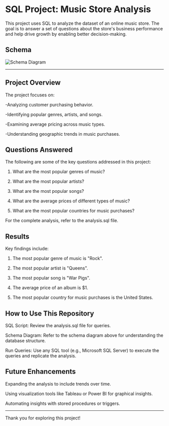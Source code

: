

# SQL Project: Music Store Analysis

This project uses SQL to analyze the dataset of an online music store. The goal is to answer a set of questions about the store's business performance and help drive growth by enabling better decision-making.

## Schema

![Schema Diagram](https://github.com/avishek09/Music-Store-Analysis/assets/75924699/993e1d5d-0ae0-4034-9e20-202a2916c84c)

<!-- ## Usage

Provide instructions and examples for use. Include screenshots as needed.

To add a screenshot, create an `assets/images` folder in your repository and upload your screenshot to it. Then, using the relative filepath, add it to your README using the following syntax:

    ```md
    ![schema](MusicDatabaseSchema.png)
    ``` -->
---
## Project Overview

The project focuses on:

-Analyzing customer purchasing behavior.

-Identifying popular genres, artists, and songs.

-Examining average pricing across music types.

-Understanding geographic trends in music purchases.

## Questions Answered

The following are some of the key questions addressed in this project:

1. What are the most popular genres of music?

2. What are the most popular artists?

3. What are the most popular songs?

4. What are the average prices of different types of music?

5. What are the most popular countries for music purchases?

For the complete analysis, refer to the analysis.sql file.

## Results

Key findings include:

1. The most popular genre of music is "Rock".

2. The most popular artist is "Queens".

3. The most popular song is "War Pigs".

4. The average price of an album is $1.

5. The most popular country for music purchases is the United States.

## How to Use This Repository

SQL Script: Review the analysis.sql file for queries.

Schema Diagram: Refer to the schema diagram above for understanding the database structure.

Run Queries: Use any SQL tool (e.g., Microsoft SQL Server) to execute the queries and replicate the analysis.
## Future Enhancements

Expanding the analysis to include trends over time.

Using visualization tools like Tableau or Power BI for graphical insights.

Automating insights with stored procedures or triggers.

---
Thank you for exploring this project!



